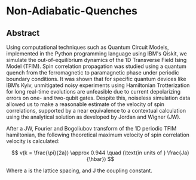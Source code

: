 # Non-Adiabatic-Quenches

## Abstract

Using computational techniques such as Quantum Circuit Models, implemented in the Python programming language using IBM's Qiskit, we simulate the out-of-equilibrium dynamics of the 1D Transverse Field Ising Model (TFIM). Spin correlation propagation was studied using a quantum quench from the ferromagnetic to paramagnetic phase under periodic boundary conditions. It was shown that for specific quantum devices like IBM’s Kyiv, unmitigated noisy experiments using Hamiltonian Trotterization for long real-time evolutions are unfeasible due to current depolarizing errors on one- and two-qubit gates. Despite this, noiseless simulation data allowed us to make a reasonable estimate of the velocity of spin correlations, supported by a near equivalence to a contextual calculation using the analytical solution as developed by Jordan and Wigner (JW).

After a JW, Fourier and Bogoliubov transform of the 1D periodic TFIM hamiltonian, the following theoretical maximum velocity of spin correlation velocity is calculated:

$$
v(k = \frac{\pi}{2a}) \approx  0.944 \quad (\text{in units of } \frac{Ja}{\hbar})
$$

Where a is the lattice spacing, and J the coupling constant. 

